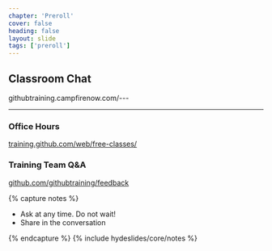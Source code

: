 ```yaml
---
chapter: 'Preroll'
cover: false
heading: false
layout: slide
tags: ['preroll']
---
```


## Classroom Chat
<div class="pseudoLink" contenteditable>githubtraining.campfirenow.com/---</div>

---

### Office Hours
[training.github.com/web/free-classes/](http://training.github.com/web/free-classes/)

### Training Team Q&A
[github.com/githubtraining/feedback](http://github.com/githubtraining/feedback/)

{% capture notes %}

* Ask at any time. Do not wait!
* Share in the conversation

{% endcapture %}
{% include hydeslides/core/notes %}
